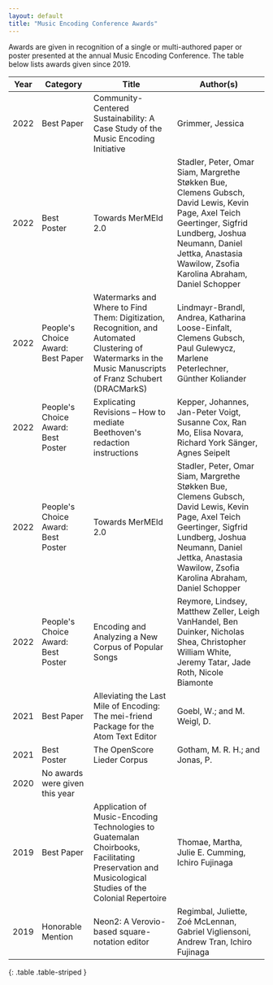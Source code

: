 ```yaml
---
layout: default
title: "Music Encoding Conference Awards"
---
```

Awards are given in recognition of a single or multi-authored paper or poster presented at the annual Music Encoding Conference. The table below lists awards given since 2019.


| **Year** | **Category**                           | **Title**                                                                                                                                                       | **Author(s)**                                                                                                                                                                                                                      |
|------|------------------------------------|-------------------------------------------------------------------------------------------------------------------------------------------------------------|--------------------------------------------------------------------------------------------------------------------------------------------------------------------------------------------------------------------------------|
| 2022 | Best Paper                         | Community-Centered Sustainability: A Case Study of the Music Encoding Initiative                                                                            | Grimmer, Jessica                                                                                                                                                                                                               |
| 2022 | Best Poster                        | Towards MerMEId 2.0                                                                                                                                         | Stadler, Peter, Omar Siam, Margrethe Støkken Bue, Clemens Gubsch, David Lewis, Kevin Page, Axel Teich Geertinger, Sigfrid Lundberg, Joshua Neumann, Daniel Jettka, Anastasia Wawilow, Zsofia Karolina Abraham, Daniel Schopper |
| 2022 | People's Choice Award: Best Paper  | Watermarks and Where to Find Them: Digitization, Recognition, and Automated Clustering of Watermarks in the Music Manuscripts of Franz Schubert (DRACMarkS) | Lindmayr-Brandl, Andrea, Katharina Loose-Einfalt, Clemens Gubsch, Paul Gulewycz, Marlene Peterlechner, Günther Koliander                                                                                                       |
| 2022 | People's Choice Award: Best Poster | Explicating Revisions – How to mediate Beethoven's redaction instructions                                                                                   | Kepper, Johannes, Jan-Peter Voigt, Susanne Cox, Ran Mo, Elisa Novara, Richard York Sänger, Agnes Seipelt                                                                                                                       |
| 2022 | People's Choice Award: Best Poster | Towards MerMEId 2.0                                                                                                                                         | Stadler, Peter, Omar Siam, Margrethe Støkken Bue, Clemens Gubsch, David Lewis, Kevin Page, Axel Teich Geertinger, Sigfrid Lundberg, Joshua Neumann, Daniel Jettka, Anastasia Wawilow, Zsofia Karolina Abraham, Daniel Schopper |
| 2022 | People's Choice Award: Best Poster | Encoding and Analyzing a New Corpus of Popular Songs                                                                                                        | Reymore, Lindsey, Matthew Zeller, Leigh VanHandel, Ben Duinker, Nicholas Shea, Christopher William White, Jeremy Tatar, Jade Roth, Nicole Biamonte                                                                             |
| 2021 | Best Paper                         | Alleviating the Last Mile of Encoding: The mei-friend Package for the Atom Text Editor                                                                      | Goebl, W.; and M. Weigl, D.                                                                                                                                                                                                    |
| 2021 | Best Poster                        | The OpenScore Lieder Corpus                                                                                                                                 | Gotham, M. R. H.; and Jonas, P.                                                                                                                                                                                                |
| 2020 | No awards were given this year     |                                                                                                                                                             |                                                                                                                                                                                                                                |
| 2019 | Best Paper                         | Application of Music-Encoding Technologies to Guatemalan Choirbooks, Facilitating Preservation and Musicological Studies of the Colonial Repertoire         | Thomae, Martha, Julie E. Cumming, Ichiro Fujinaga                                                                                                                                                                              |
| 2019 | Honorable Mention                  | Neon2: A Verovio-based square-notation editor                                                                                                               | Regimbal, Juliette, Zoé McLennan, Gabriel Vigliensoni, Andrew Tran, Ichiro Fujinaga                                                                                                                                            |
{: .table .table-striped }
